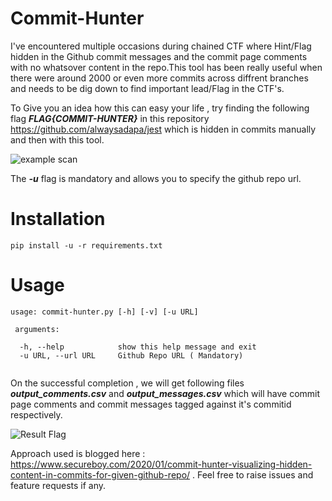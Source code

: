 # Commit-Hunter

I've encountered multiple occasions during chained CTF where Hint/Flag hidden in the Github commit messages and the commit page comments with no whatsover content in the repo.This tool has been really useful when there were around 2000 or even more commits across diffrent branches and needs to be dig down to find important lead/Flag in the CTF's.


To Give you an idea how this can easy your life , try finding the following flag ***FLAG{COMMIT-HUNTER}*** in this repository https://github.com/alwaysadapa/jest which is hidden in commits manually and then with this tool.




![example scan](https://www.secureboy.com/wp-content/uploads/2020/01/Screen-Shot-2020-01-05-at-7.56.08-PM-1024x115.png)




The ***-u*** flag  is mandatory and allows you to specify the github repo url.

# Installation

```
pip install -u -r requirements.txt
```


# Usage

```
usage: commit-hunter.py [-h] [-v] [-u URL]

 arguments:
 
  -h, --help            show this help message and exit
  -u URL, --url URL     Github Repo URL ( Mandatory)


```
On the successful completion , we will get following files ***output_comments.csv*** and ***output_messages.csv*** which will have commit page comments and commit messages tagged against it's commitid respectively.

![Result Flag](https://www.secureboy.com/wp-content/uploads/2020/01/Screen-Shot-2020-01-05-at-11.52.19-PM-300x80.png)

Approach used is blogged here : https://www.secureboy.com/2020/01/commit-hunter-visualizing-hidden-content-in-commits-for-given-github-repo/ . Feel free to raise issues and feature requests if any.
